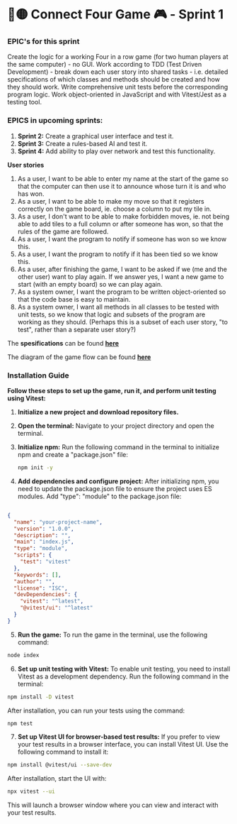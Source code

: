  # 🔴🟡 Connect Four Game 🎮 - Sprint 1

### EPIC's for this sprint
Create the logic for a working Four in a row game (for two human players at the same computer) - no GUI.
Work according to TDD (Test Driven Development) - break down each user story into shared tasks - i.e. detailed specifications of which classes and methods should be created and how they should work. Write comprehensive unit tests before the corresponding program logic.
Work object-oriented in JavaScript and with Vitest/Jest as a testing tool.

### EPICS in upcoming sprints:
1. **Sprint 2:** Create a graphical user interface and test it.
2. **Sprint 3:** Create a rules-based AI and test it.
3. **Sprint 4:** Add ability to play over network and test this functionality.

**User stories**
1. As a user, I want to be able to enter my name at the start of the game so that the computer can then use it to announce whose turn it is and who has won.
2. As a user, I want to be able to make my move so that it registers correctly on the game board, ie. choose a column to put my tile in.
3. As a user, I don't want to be able to make forbidden moves, ie. not being able to add tiles to a full column or after someone has won, so that the rules of the game are followed.
4. As a user, I want the program to notify if someone has won so we know this.
5. As a user, I want the program to notify if it has been tied so we know this.
6. As a user, after finishing the game, I want to be asked if we (me and the other user) want to play again. If we answer yes, I want a new game to start (with an empty board) so we can play again.
7. As a system owner, I want the program to be written object-oriented so that the code base is easy to maintain.
8. As a system owner, I want all methods in all classes to be tested with unit tests, so we know that logic and subsets of the program are working as they should. (Perhaps this is a subset of each user story, "to test", rather than a separate user story?)

The **spesifications** can be found **[here](https://github.com/YevShch/Fyra-i-rad-/blob/dev-SPRINT1/specification.md)** 

The diagram of the game flow can be found  **[here](https://github.com/YevShch/Fyra-i-rad-/blob/dev-SPRINT1/gameFlowFunctions.md)** 

### Installation Guide
**Follow these steps to set up the game, run it, and perform unit testing using Vitest:**

1. **Initialize a new project and download repository files.** 

2. **Open the terminal:** Navigate to your project directory and open the terminal.

3. **Initialize npm:** Run the following command in the terminal to initialize npm and create a "package.json" file:
   ```bash
   npm init -y
   ```
4. **Add dependencies and configure project:**
After initializing npm, you need to update the package.json file to ensure the project uses ES modules. Add "type": "module" to the package.json file:

```json

{
  "name": "your-project-name",
  "version": "1.0.0",
  "description": "",
  "main": "index.js",
  "type": "module",
  "scripts": {
    "test": "vitest"
  },
  "keywords": [],
  "author": "",
  "license": "ISC",
  "devDependencies": {
    "vitest": "^latest",
    "@vitest/ui": "^latest"
  }
}
```
5. **Run the game:**
To run the game in the terminal, use the following command:

```bash
node index
```
6. **Set up unit testing with Vitest:**
To enable unit testing, you need to install Vitest as a development dependency. Run the following command in the terminal:

```bash
npm install -D vitest
```
After installation, you can run your tests using the command:

```bash
npm test
```
7. **Set up Vitest UI for browser-based test results:**
If you prefer to view your test results in a browser interface, you can install Vitest UI. Use the following command to install it:

```bash
npm install @vitest/ui --save-dev
```
After installation, start the UI with:

```bash
npx vitest --ui
```
This will launch a browser window where you can view and interact with your test results.

